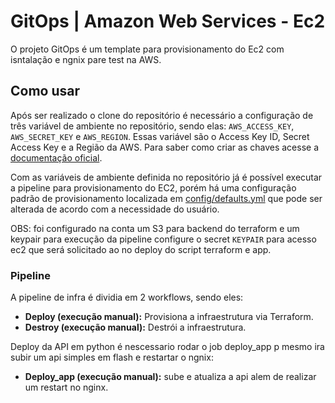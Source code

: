 # GitOps | Amazon Web Services - Ec2

O projeto GitOps é um template para provisionamento do Ec2 com isntalação e ngnix pare test na AWS.

## Como usar

Após ser realizado o clone do repositório é necessário a configuração de três variável de ambiente no repositório, sendo elas: `AWS_ACCESS_KEY`, `AWS_SECRET_KEY` e `AWS_REGION`. Essas variável são o Access Key ID, Secret Access Key e a Região da AWS. Para saber como criar as chaves acesse a [documentação oficial](https://docs.aws.amazon.com/IAM/latest/UserGuide/id_credentials_access-keys.html#Using_CreateAccessKey).

Com as variáveis de ambiente definida no repositório já é possível executar a pipeline para provisionamento do EC2, porém há uma configuração padrão de provisionamento localizada em [config/defaults.yml](config/defaults.yml) que pode ser alterada de acordo com a necessidade do usuário.

OBS: foi configurado na conta um S3 para backend do terraform e um keypair para execução da pipeline configure o secret `KEYPAIR` para acesso ec2 que será solicitado ao no deploy do script terraform e app.

### Pipeline

A pipeline de infra é dividia em 2 workflows, sendo eles:
  - **Deploy (execução manual):** Provisiona a infraestrutura via Terraform.
  - **Destroy (execução manual):** Destrói a infraestrutura.

Deploy da API em python é nescessario rodar o job deploy_app p mesmo ira subir um api simples em flash e restartar o ngnix:
  - **Deploy_app (execução manual):** sube e atualiza a api alem de realizar um restart no nginx.
